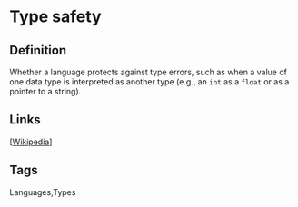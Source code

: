 # Type safety

## Definition
Whether a language protects against type errors, such as when a value of one data type is interpreted as another type (e.g., an ```int``` as a ```float``` or as a pointer to a string).

## Links


[[Wikipedia](http://en.wikipedia.org/wiki/Type_safety)]

## Tags
Languages,Types


